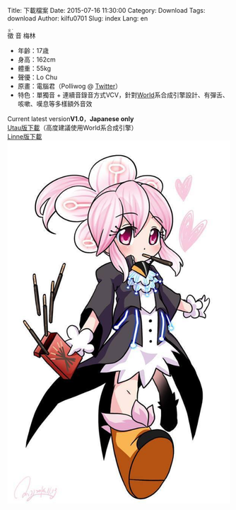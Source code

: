 Title: 下載檔案
Date: 2015-07-16 11:30:00
Category: Download
Tags: download
Author: kilfu0701
Slug: index
Lang: en

<div>
  <div class="clearfix">
    <div class="p-left">
      <!-- PELICAN_BEGIN_SUMMARY -->
      <div class="sub-lead-title">
        <ruby>
            徵 <rp>(</rp><rt>ㄓˇ</rt><rp>)</rp>
            音
            梅林
        </ruby>
      </div>
      <ul class="listview">
        <li><span class="list-title">年齡：</span>17歳</li>
        <li><span class="list-title">身高：</span>162cm</li>
        <li><span class="list-title">體重：</span>55kg</li>
        <li><span class="list-title">聲優：</span>Lo Chu</li>
        <li><span class="list-title">原畫：</span>電腦君（Polliwog @ <a href="https://twitter.com/ecbpolliwog" target="_blank">Twitter</a>）</li>
        <li><span class="list-title">特色：</span>單獨音 + 連續音錄音方式VCV，針對<a href="http://ml.cs.yamanashi.ac.jp/world/" target="_blank">World</a>系合成引擎設計、有彈舌、咳嗽、嘆息等多樣額外音效</li>
      </ul>
      <!-- PELICAN_END_SUMMARY -->
      <div class="pad10">Current latest version<b>V1.0</b>，<b>Japanese only</b></div>
      <div class="pad10">
        <div><a href="https://www.dropbox.com/s/sjyymd0cgk85zcy/ChiOnMeiLin-V1.zip?dl=0" target="_blank">Utau版下載</a>（高度建議使用World系合成引擎）</div>
        <div><a href="https://www.dropbox.com/s/eofcjjr5vhlwkot/ZhiYinMeiLin-V1.zip?dl=0" target="_blank">Linne版下載</a></div>
      </div>
    </div>
    <div class="p-right">
      <img src="/theme/img/meilin_01.jpg">
    </div>
  </div>
</div>
